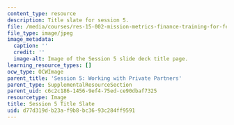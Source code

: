 ```yaml
---
content_type: resource
description: Title slate for session 5.
file: /media/courses/res-15-002-mission-metrics-finance-training-for-federal-credit-program-professionals-summer-2016/d77d319db23af9b8bc3693c284ff9591_RES15-002_Session_5.jpg
file_type: image/jpeg
image_metadata:
  caption: ''
  credit: ''
  image-alt: Image of the Session 5 slide deck title page.
learning_resource_types: []
ocw_type: OCWImage
parent_title: 'Session 5: Working with Private Partners'
parent_type: SupplementalResourceSection
parent_uid: c6c2c186-1456-9ef4-75ed-ce90dbaf7325
resourcetype: Image
title: Session 5 Title Slate
uid: d77d319d-b23a-f9b8-bc36-93c284ff9591
---
```


